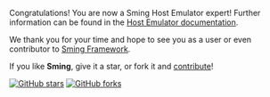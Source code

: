 Congratulations! You are now a Sming Host Emulator expert!
Further information can be found in the [Host Emulator documentation](https://sming.readthedocs.io/en/latest/_inc/Sming/Arch/Host/README.html).

We thank you for your time and hope to see you as a user or even contributor to [Sming Framework](https://github.com/SmingHub/Sming/).

If you like **Sming**, give it a star, or fork it and [contribute](https://github.com/SmingHub/Sming#contribute)!

[![GitHub stars](https://img.shields.io/github/stars/SmingHub/Sming.svg?style=social&label=Star)](https://github.com/SmingHub/Sming/stargazers)
[![GitHub forks](https://img.shields.io/github/forks/SmingHub/Sming.svg?style=social&label=Fork)](https://github.com/SmingHub/Sming/network)